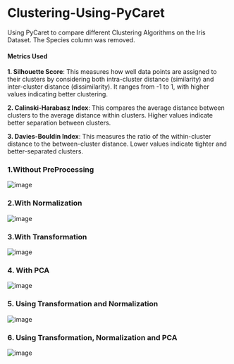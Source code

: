# Clustering-Using-PyCaret
Using PyCaret to compare different Clustering Algorithms on the Iris Dataset. The Species column was removed.
#### Metrics Used
**1. Silhouette Score**: This measures how well data points are assigned to their clusters by considering both intra-cluster distance (similarity) and inter-cluster distance (dissimilarity). It ranges from -1 to 1, with higher values indicating better clustering.     
       
**2. Calinski-Harabasz Index**: This compares the average distance between clusters to the average distance within clusters. Higher values indicate better separation between clusters. 
           
**3. Davies-Bouldin Index**: This measures the ratio of the within-cluster distance to the between-cluster distance. Lower values indicate tighter and better-separated clusters.     
         
### 1.Without PreProcessing
![image](https://github.com/Pratham20ag/Clustering-Using-PyCaret/assets/124654924/cba59248-0257-400a-8860-b31c7adaa8ef)

### 2.With Normalization 
![image](https://github.com/Pratham20ag/Clustering-Using-PyCaret/assets/124654924/0aa13d38-1a34-447e-a297-bc10fdab3327)

### 3.With Transformation
![image](https://github.com/Pratham20ag/Clustering-Using-PyCaret/assets/124654924/e9485cf0-abad-44bc-9b3a-8fa6cc1bbe82)

### 4. With PCA
![image](https://github.com/Pratham20ag/Clustering-Using-PyCaret/assets/124654924/d8f65b95-e5e9-4ee6-8569-b2c8f608a063)

### 5. Using Transformation and Normalization
![image](https://github.com/Pratham20ag/Clustering-Using-PyCaret/assets/124654924/cc07e8a6-3450-4a21-a6fd-61752c097bb2)

### 6. Using Transformation, Normalization and PCA
![image](https://github.com/Pratham20ag/Clustering-Using-PyCaret/assets/124654924/3b0ab1c6-98e7-469d-a01c-99ca79197f8c)

